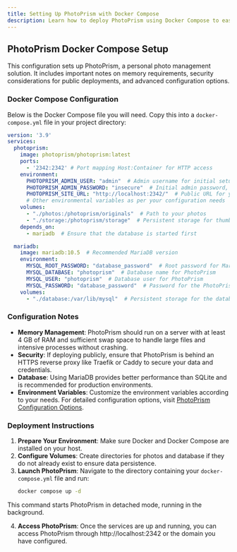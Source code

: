 ```yaml
---
title: Setting Up PhotoPrism with Docker Compose
description: Learn how to deploy PhotoPrism using Docker Compose to easily manage your photo collections with powerful AI capabilities.
---
```


## PhotoPrism Docker Compose Setup

This configuration sets up PhotoPrism, a personal photo management solution. It includes important notes on memory requirements, security considerations for public deployments, and advanced configuration options.

### Docker Compose Configuration

Below is the Docker Compose file you will need. Copy this into a `docker-compose.yml` file in your project directory:

```yaml
version: '3.9'
services:
  photoprism:
    image: photoprism/photoprism:latest
    ports:
      - '2342:2342' # Port mapping Host:Container for HTTP access
    environment:
      PHOTOPRISM_ADMIN_USER: "admin"  # Admin username for initial setup
      PHOTOPRISM_ADMIN_PASSWORD: "insecure"  # Initial admin password, change this!
      PHOTOPRISM_SITE_URL: "http://localhost:2342/"  # Public URL for your instance
      # Other environmental variables as per your configuration needs
    volumes:
      - "./photos:/photoprism/originals"  # Path to your photos
      - "./storage:/photoprism/storage"  # Persistent storage for thumbnails, database
    depends_on:
      - mariadb  # Ensure that the database is started first

  mariadb:
    image: mariadb:10.5  # Recommended MariaDB version
    environment:
      MYSQL_ROOT_PASSWORD: "database_password"  # Root password for MariaDB
      MYSQL_DATABASE: "photoprism"  # Database name for PhotoPrism
      MYSQL_USER: "photoprism"  # Database user for PhotoPrism
      MYSQL_PASSWORD: "database_password"  # Password for the PhotoPrism database user
    volumes:
      - "./database:/var/lib/mysql"  # Persistent storage for the database
```

### Configuration Notes

- **Memory Management**: PhotoPrism should run on a server with at least 4 GB of RAM and sufficient swap space to handle large files and intensive processes without crashing.
- **Security**: If deploying publicly, ensure that PhotoPrism is behind an HTTPS reverse proxy like Traefik or Caddy to secure your data and credentials.
- **Database**: Using MariaDB provides better performance than SQLite and is recommended for production environments.
- **Environment Variables**: Customize the environment variables according to your needs. For detailed configuration options, visit [PhotoPrism Configuration Options](https://docs.photoprism.app/getting-started/config-options/).

### Deployment Instructions

1. **Prepare Your Environment**: Make sure Docker and Docker Compose are installed on your host.
2. **Configure Volumes**: Create directories for photos and database if they do not already exist to ensure data persistence.
3. **Launch PhotoPrism**:
   Navigate to the directory containing your `docker-compose.yml` file and run:
   ```bash
   docker compose up -d
   ```
This command starts PhotoPrism in detached mode, running in the background.

4. **Access PhotoPrism**: Once the services are up and running, you can access PhotoPrism through http://localhost:2342 or the domain you have configured.

